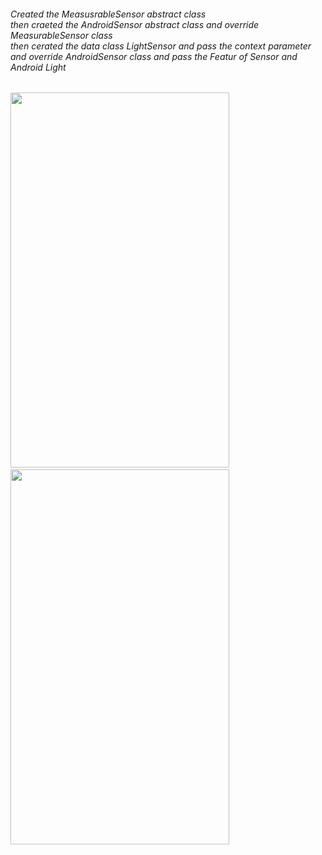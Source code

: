 <h6>
Created the MeasusrableSensor abstract class <br>
then craeted the AndroidSensor abstract class and override MeasurableSensor class  <br>
then cerated the data class LightSensor and pass the context parameter and override AndroidSensor class and pass the Featur of Sensor and Android Light <br> </h6> 

<img src="https://github.com/pushpak-gosavi/Sensor/assets/70949133/d5493cff-22f6-4f9e-a857-8697ba5db579"  height = 600 width = 350 /> &nbsp; &nbsp; &nbsp;
<img src="https://github.com/pushpak-gosavi/Sensor/assets/70949133/1ea59c58-0739-4fb5-91c5-b7bacbf1695f" height = 600 width = 350 />



